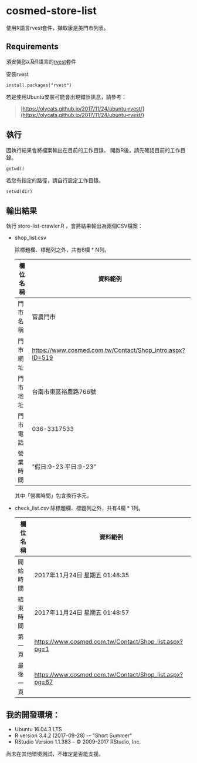# cosmed-store-list
使用R語言rvest套件，擷取康是美門市列表。

## Requirements

須安裝[R](https://www.r-project.org/)以及R語言的[rvest](https://github.com/hadley/rvest)套件

安裝rvest
```
install.packages("rvest")
```

若是使用Ubuntu安裝可能會出現錯誤訊息，請參考：
> [https://olycats.github.io/2017/11/24/ubuntu-rvest/](https://olycats.github.io/2017/11/24/ubuntu-rvest/)


## 執行
因執行結果會將檔案輸出在目前的工作目錄，
開啟R後，請先確認目前的工作目錄。
```
getwd()
```

若您有指定的路徑，請自行設定工作目錄。
```
setwd(dir)
```

## 輸出結果
執行 store-list-crawler.R ，會將結果輸出為兩個CSV檔案：

* shop_list.csv

    除標題欄、標題列之外，共有6欄 * N列。

    欄位名稱  |資料範例
    -------- | ---------------------------------- 
    門市名稱 | 富農門市
    門市網址 | https://www.cosmed.com.tw/Contact/Shop_intro.aspx?ID=519
    門市地址 | 台南市東區裕農路766號
    門市電話 | 036-3317533
    營業時間 | "假日:9-23 平日:9-23"

    其中「營業時間」包含換行字元。

* check_list.csv
    除標題欄、標題列之外，共有4欄 * 1列。

    欄位名稱  |資料範例
    -------- | ---------------------------------- 
    開始時間  |	2017年11月24日 星期五 01:48:35 
    結束時間  |	2017年11月24日 星期五 01:48:57 
    第一頁    |      https://www.cosmed.com.tw/Contact/Shop_list.aspx?pg=1 
    最後一頁  |	https://www.cosmed.com.tw/Contact/Shop_list.aspx?pg=67 

## 我的開發環境：
* Ubuntu 16.04.3 LTS
* R version 3.4.2 (2017-09-28) -- "Short Summer"
* RStudio Version 1.1.383 – © 2009-2017 RStudio, Inc.

尚未在其他環境測試，不確定是否能支援。
